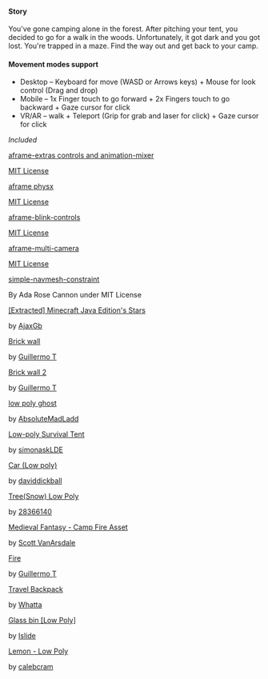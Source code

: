 #### Story

You've gone camping alone in the forest. After pitching your tent, you decided to go for a walk in the woods. Unfortunately, it got dark and you got lost. You're trapped in a maze. Find the way out and get back to your camp.

#### Movement modes support

*   Desktop – Keyboard for move (WASD or Arrows keys) + Mouse for look control (Drag and drop)
*   Mobile – 1x Finger touch to go forward + 2x Fingers touch to go backward + Gaze cursor for click
*   VR/AR – walk + Teleport (Grip for grab and laser for click) + Gaze cursor for click

_Included_

[aframe-extras controls and animation-mixer](https://github.com/c-frame/aframe-extras)

[MIT License](https://github.com/c-frame/aframe-extras/blob/master/LICENSE)

[aframe physx](https://github.com/c-frame/physx)

[MIT License](https://github.com/c-frame/aframe-extras/blob/master/LICENSE)

[aframe-blink-controls](https://github.com/jure/aframe-blink-controls/)

[MIT License](https://github.com/jure/aframe-blink-controls/blob/main/LICENSE)

[aframe-multi-camera](https://github.com/diarmidmackenzie/aframe-multi-camera/)

[MIT License](https://github.com/diarmidmackenzie/aframe-multi-camera/blob/main/LICENSE)

[simple-navmesh-constraint]( https://github.com/AdaRoseCannon/aframe-xr-boilerplate)

By Ada Rose Cannon under MIT License

[\[Extracted\] Minecraft Java Edition's Stars](https://sketchfab.com/3d-models/extracted-minecraft-java-editions-stars-c8868b7ffc4a473eb5cd9203a59e3650)

by [AjaxGb](https://sketchfab.com/ajaxgb)

[Brick wall](https://sketchfab.com/3d-models/brick-wall-1-a90e5e31e9dc45f8bb2d506d4c6a5ae6)

by [Guillermo T](https://sketchfab.com/guillermot)

[Brick wall 2](https://sketchfab.com/3d-models/brick-wall-2-b2a2823931bd4c8da8b55d19adc637a7)

by [Guillermo T](https://sketchfab.com/guillermot)

[low poly ghost](https://sketchfab.com/3d-models/low-poly-ghost-6a0a938bbce64356ae09e19a3152cfac)

by [AbsoluteMadLadd](https://sketchfab.com/AbsoluteMadLadd)

[Low-poly Survival Tent](https://sketchfab.com/3d-models/low-poly-survival-tent-f3f5283fa07a47e798017bc3c055fe88)

by [simonaskLDE](https://sketchfab.com/simonaskLDE)

[Car (Low poly)](https://sketchfab.com/3d-models/car-low-poly-12e0d1b6d1254966978a1745343e94f7)

by [daviddickball](https://sketchfab.com/daviddickball )

[Tree(Snow) Low Poly](https://sketchfab.com/3d-models/treesnow-low-poly-7ee107eab0a44cf8ac6ce1525821a17a)

by [28366140](https://sketchfab.com/28366140)

[Medieval Fantasy - Camp Fire Asset](https://sketchfab.com/3d-models/medieval-fantasy-camp-fire-asset-611b74668b0b450c9668e2938fde54b3)

by [Scott VanArsdale](https://sketchfab.com/vanart)

[Fire](https://sketchfab.com/3d-models/fire-c678d3cb21a94cd38e52abb50a503c40)

by [Guillermo T](https://sketchfab.com/guillermot)

[Travel Backpack](https://sketchfab.com/3d-models/travel-backpack-e7dc65bbf189461d89899b42082a802c)

by [Whatta](https://sketchfab.com/Whatta)

[Glass bin \[Low Poly\]](https://sketchfab.com/3d-models/glass-bin-low-poly-7a034ad2906f417b84057b140cd7b2c7)

by [Islide](https://sketchfab.com/Islide)

[Lemon - Low Poly](https://sketchfab.com/3d-models/lemon-low-poly-8934f1e73b1e4f679c74f4eb1d4cd53a)

by [calebcram](https://sketchfab.com/calebcram)
